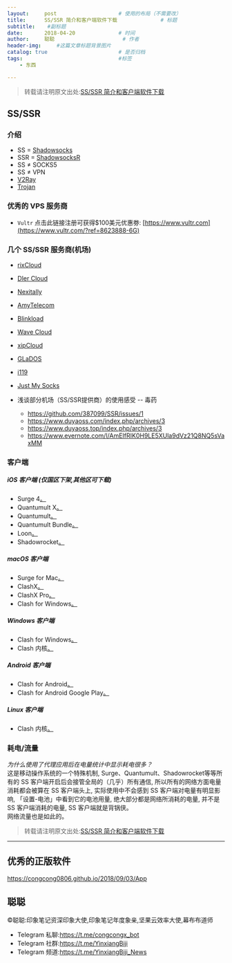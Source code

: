 ```yaml
---
layout:     post                    # 使用的布局（不需要改）
title:      SS/SSR 简介和客户端软件下载              # 标题 
subtitle:    #副标题
date:       2018-04-20              # 时间
author:     聪聪                      # 作者
header-img:     #这篇文章标题背景图片
catalog: true                       # 是否归档
tags:                               #标签
    - 东西

---
```

> 转载请注明原文出处:[SS/SSR 简介和客户端软件下载](https://congcong0806.github.io/2018/04/20/SS)

## SS/SSR

### 介绍
- SS = [Shadowsocks](https://zh.wikipedia.org/wiki/Shadowsocks)
- SSR = [ShadowsocksR](https://zh.wikipedia.org/wiki/ShadowsocksR)
- SS ≠ SOCKS5
- SS ≠ VPN
- [V2Ray](https://www.v2ray.com)
- [Trojan](https://github.com/trojan-gfw/trojan)

### 优秀的 VPS 服务商
* `Vultr` 
点击此链接注册可获得$100美元优惠劵: [https://www.vultr.com](https://www.vultr.com/?ref=8623888-6G)

### 几个 SS/SSR 服务商(机场)
* [rixCloud](https://rixcloud.com)
* [Dler Cloud](https://dlercloud.com/auth/register?affid=8079)
* [Nexitally](https://bit.ly/2mJQpTf)
* [AmyTelecom](https://www.amysecure.com/aff.php?aff=3)
* [Blinkload](https://bit.ly/32NHqQ0)
* [Wave Cloud](https://bit.ly/31skHtU)
* [xipCloud](https://xipcloud.com/zh)
* [GLaDOS](https://glados.work/landing/NXKI7-MX0LD-7BP2F-QUZSA)
* [i119](https://i119.co/auth/register?code=Gxkm)
* [Just My Socks](https://bit.ly/2mJ1FPC)


* 浅谈部分机场（SS/SSR提供商）的使用感受 -- 毒药
    - <https://github.com/387099/SSR/issues/1>
    - <https://www.duyaoss.com/index.php/archives/3>
    - <https://www.duyaoss.top/index.php/archives/3>
    - <https://www.evernote.com/l/AmEIfRIK0H9LE5XUla9dVz21Q8NQ5sVaxMM>

### 客户端

##### iOS 客户端 (仅国区下架,其他区可下载)
- Surge 4[。](https://apps.apple.com/us/app/id1442620678)
- Quantumult X[。](https://apps.apple.com/us/app/quantumult-x/id1443988620)
- Quantumult[。](https://apps.apple.com/us/app/quantumult/id1252015438)
- Quantumult Bundle[。](https://apps.apple.com/us/app-bundle/quantumult-x-upgrade/id1482985563)
- Loon[。](https://apps.apple.com/us/app/loon/id1373567447)
- Shadowrocket[。](https://apps.apple.com/us/app/shadowrocket/id932747118)

##### macOS 客户端
- Surge for Mac[。](http://nssurge.com)
- ClashX[。](https://github.com/yichengchen/clashX/releases)
- ClashX Pro[。](https://install.appcenter.ms/users/clashx/apps/clashx-pro/distribution_groups/public)
- Clash for Windows[。](https://github.com/Fndroid/clash_for_windows_pkg/releases)

##### Windows 客户端
- Clash for Windows[。](https://github.com/Fndroid/clash_for_windows_pkg/releases)
- Clash 内核[。](https://github.com/Dreamacro/clash/releases)

##### Android 客户端
- Clash for Android[。](https://github.com/Kr328/ClashForAndroid/releases)
- Clash for Android Google Play[。](https://play.google.com/store/apps/details?id=com.github.kr328.clash)

##### Linux 客户端
- Clash 内核[。](https://github.com/Dreamacro/clash/releases)

### 耗电/流量
*为什么使用了代理应用后在电量统计中显示耗电很多？*<br/>
这是移动操作系统的一个特殊机制, Surge、Quantumult、Shadowrocket等等所有的 SS 客户端开启后会接管全局的（几乎）所有通信, 所以所有的网络方面电量消耗都会被算在 SS 客户端头上, 实际使用中不会感到 SS 客户端对电量有明显影响, 「设置-电池」中看到它的电池用量, 绝大部分都是网络所消耗的电量, 并不是 SS 客户端消耗的电量, SS 客户端就是背锅侠。<br>
网络流量也是如此的。


> 转载请注明原文出处:[SS/SSR 简介和客户端软件下载](https://congcong0806.github.io/2018/04/20/SS)

- - - -

## 优秀的正版软件
<https://congcong0806.github.io/2018/09/03/App>

## 聪聪
&copy;聪聪:印象笔记资深印象大使,印象笔记年度象亲,坚果云效率大使,幕布布道师

* Telegram 私聊:<https://t.me/congcongx_bot>
* Telegram 社群:<https://t.me/YinxiangBiji>
* Telegram 频道:<https://t.me/YinxiangBiji_News>